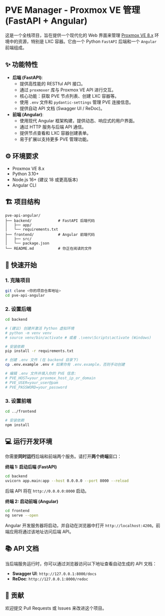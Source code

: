 # PVE Manager - Proxmox VE 管理 (FastAPI + Angular)

这是一个全栈项目，旨在提供一个现代化的 Web 界面来管理 [Proxmox VE 8.x](https://www.proxmox.com/en/proxmox-ve) 环境中的资源，特别是 LXC 容器。它由一个 Python `FastAPI` 后端和一个 `Angular` 前端组成。

## ✨ 功能特性

* **后端 (FastAPI)**:
    * 提供高性能的 RESTful API 接口。
    * 通过 `proxmoxer` 库与 Proxmox VE API 进行交互。
    * 核心功能：获取 PVE 节点列表、创建 LXC 容器等。
    * 使用 `.env` 文件和 `pydantic-settings` 管理 PVE 连接信息。
    * 提供自动 API 文档 (Swagger UI / ReDoc)。
* **前端 (Angular)**:
    * 使用现代 Angular 框架构建，提供动态、响应式的用户界面。
    * 通过 HTTP 服务与后端 API 通信。
    * 提供节点查看和 LXC 容器创建表单。
    * 易于扩展以支持更多 PVE 管理功能。

## ⚙️ 环境要求

* Proxmox VE 8.x
* Python 3.10+
* Node.js 16+ (建议 18 或更高版本)
* Angular CLI

## 🏗️ 项目结构

```
pve-api-angular/
├── backend/            # FastAPI 后端代码
│   ├── app/
│   └── requirements.txt
├── frontend/           # Angular 前端代码
│   ├── src/
│   └── package.json
└── README.md           # 你正在阅读的文件
```

## 🚀 快速开始

### 1. 克隆项目

```bash
git clone <你的项目仓库地址>
cd pve-api-angular
```

### 2. 设置后端

```bash
cd backend

# (建议) 创建并激活 Python 虚拟环境
# python -m venv venv
# source venv/bin/activate # 或者 .\venv\Scripts\activate (Windows)

# 安装依赖
pip install -r requirements.txt

# 创建 .env 文件 (在 backend 目录下)
cp .env.example .env # 如果你有 .env.example，否则手动创建

# 编辑 .env 文件并填入你的 PVE 信息:
# PVE_HOST=your_proxmox_host_ip_or_domain
# PVE_USER=your_user@pam
# PVE_PASSWORD=your_password
```

### 3. 设置前端

```bash
cd ../frontend

# 安装依赖
npm install
```

## 💻 运行开发环境

你需要**同时运行**后端和前端两个服务。请打开**两个终端**窗口：

**终端 1: 启动后端 (FastAPI)**

```bash
cd backend
uvicorn app.main:app --host 0.0.0.0 --port 8000 --reload
```

后端 API 将在 `http://0.0.0.0:8000` 启动。

**终端 2: 启动前端 (Angular)**

```bash
cd frontend
ng serve --open
```

Angular 开发服务器将启动，并自动在浏览器中打开 `http://localhost:4200`。前端应用将通过该地址访问后端 API。

## 📚 API 文档

当后端服务运行时，你可以通过浏览器访问以下地址查看自动生成的 API 文档：

* **Swagger UI**: `http://127.0.0.1:8000/docs`
* **ReDoc**: `http://127.0.0.1:8000/redoc`

## 🤝 贡献

欢迎提交 Pull Requests 或 Issues 来改进这个项目。
